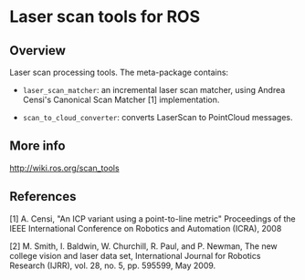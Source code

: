 Laser scan tools for ROS
===================================

Overview
-----------------------------------

Laser scan processing tools. The meta-package contains:

 * `laser_scan_matcher`: an incremental laser scan matcher, using Andrea Censi's Canonical 
Scan Matcher [1] implementation.

 * `scan_to_cloud_converter`: converts LaserScan to PointCloud messages.

More info
-----------------------------------

http://wiki.ros.org/scan_tools

References
-----------------------------------
 [1] A. Censi, "An ICP variant using a point-to-line metric" Proceedings of the 
IEEE International Conference on Robotics and Automation (ICRA), 2008

 [2] M. Smith, I. Baldwin, W. Churchill, R. Paul, and P. Newman, 
The new college vision and laser data set, International Journal for Robotics 
Research (IJRR), vol. 28, no. 5, pp. 595599, May 2009.
 
